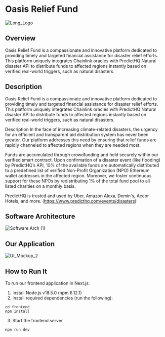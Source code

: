 # Oasis Relief Fund

![Long_Logo](https://github.com/lakhwani/oasis/assets/68998300/69461af9-1303-4419-a94c-b4fbc21332eb)

## Overview

Oasis Relief Fund is a compassionate and innovative platform dedicated to providing timely and targeted financial assistance for disaster relief efforts. This platform uniquely integrates Chainlink oracles with PredictHQ Natural disaster API to distribute funds to affected regions instantly based on verified real-world triggers, such as natural disasters.

## Description

Oasis Relief Fund is a compassionate and innovative platform dedicated to providing timely and targeted financial assistance for disaster relief efforts. This platform uniquely integrates Chainlink oracles with PredictHQ Natural disaster API to distribute funds to affected regions instantly based on verified real-world triggers, such as natural disasters.

Description
In the face of increasing climate-related disasters, the urgency for an efficient and transparent aid distribution system has never been greater. Our platform addresses this need by ensuring that relief funds are rapidly channeled to affected regions when they are needed most.

Funds are accumulated through crowdfunding and held securely within our verified smart contract. Upon confirmation of a disaster event (like flooding) by PredictHQ’s API, 10% of the available funds are automatically distributed to a predefined list of verified Non-Profit Organization (NPO) Ethereum wallet addresses in the affected region. Moreover, we foster continuous support for these NPOs by redistributing 1% of the total fund pool to all listed charities on a monthly basis.

PredictHQ is trusted and used by Uber, Amazon Alexa, Domin's, Accor Hotels, and more. (https://www.predicthq.com/events/disasters)

## Software Architecture

![Software Arch (1)](https://github.com/lakhwani/oasis/assets/68998300/9d5cc7f6-4c92-43fd-92ec-02e232967fc4)

## Our Application

![UI_Mockup_2](https://github.com/lakhwani/oasis/assets/68998300/65634fea-ad2d-4393-ac55-d6747a9e0f22)

## How to Run It

To run our frontend application in Next.js:

1. Install Node.js v18.5.0 (npm 8.12.1)
2. Install required dependencies (run the following):

```
cd frontend
npm install
```

3. Start the frontend server

```
npm run dev
```
